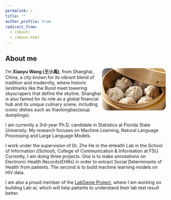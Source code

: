```yaml
---
permalink: /
title: ""
author_profile: true
redirect_from: 
  - /about/
  - /about.html
---
```


## About me
<img src="images/xiaolongbao.jpeg" alt="Xiaolongbao" align="right" width="200px" style="border-radius: 15px;">

I’m __Xiaoyu Wang (王小禹)__, from Shanghai, China, a city known for its vibrant blend of tradition and modernity, where historic landmarks like the Bund meet towering skyscrapers that define the skyline. Shanghai is also famed for its role as a global financial hub and its unique culinary scene, including iconic dishes such as Xiaolongbao(soup dumplings).



I am currently a 3rd-year Ph.D. candidate in Statistics at Florida State University. My research focuses on Machine Learning, Natural Language Processing and Large Language Models.

I work under the supervision of Dr. Zhe He in the eHealth Lab in the School of Information (iSchool), College of Communication & Information at FSU. Currently, I am doing three projects. One is to make annotations on Electronic Health Records(EHRs) in order to extract Social Determinants of Health from patients. The second is to build machine learning models on HIV data.

I am also a proud member of the [LabGenie Project](https://sites.google.com/view/labgeniefsu/), where I am working on building Lab-ai, which will help patients to understand their lab test result better. 


